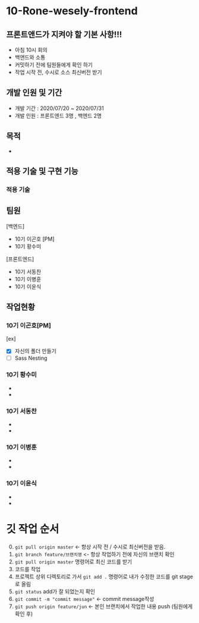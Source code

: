 # 10-Rone-wesely-frontend

## 프론트앤드가 지켜야 할 기본 사항!!!
- 아침 10시 회의
- 백앤드와 소통
- 커밋하기 전에 팀원들에게 확인 하기
- 작업 시작 전, 수시로 소스 최신버전 받기

## 개발 인원 및 기간
- 개발 기간 : 2020/07/20 ~ 2020/07/31
- 개발 인원 : 프론트엔드 3명 , 백엔드 2명

## 목적
- 

## 적용 기술 및 구현 기능
### 적용 기술 


## 팀원
[백엔드]
- 10기 이곤호 [PM]
- 10기 황수미

[프론트엔드]
- 10기 서동찬
- 10기 이병훈
- 10기 이윤식


## 작업현황
### 10기 이곤호[PM]
[ex]
- [x] 자신의 폴더 만들기
- [ ] Sass Nesting 

### 10기 황수미
- 
-

### 10기 서동찬 
-
-

### 10기 이병훈
-
-

### 10기 이윤식
-
-


# 깃 작업 순서
0. `git pull origin master` <- 항상 시작 전 / 수시로 최신버전을 받음.
1. `git branch feature/브랜치명` <- 항상 작업하기 전에 자신의 브랜치 확인
2. `git pull origin master` 명령어로 최신 코드를 받기
3. 코드를 작업
4. 프로젝트 상위 디렉토리로 가서 `git add .` 명령어로 내가 수정한 코드를 git stage로 올림
5. `git status` add가 잘 되었는지 확인
6. `git commit -m "commit message"` <- commit message작성
7. `git push origin feature/jun` <- 본인 브랜치에서 작업한 내용 push (팀원에게 확인 후)
